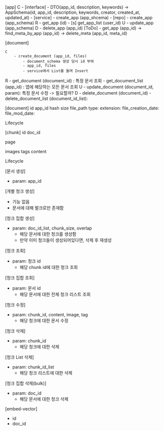 [app]
    C
    	- [interface]
    		- DTO(app_id, description, keywords) -> AppSchema(id, app_id, description, keywords, creator, created_at, updated_at)
    	- [service]
    		- create_app (app_shcema)
    	- [repo]
    		- create_app (app_schema)
    R
    	- get_app (id)
    	- [s] get_app_list (user_id)
    U
    	- update_app (app_schema)
    D
    	- delete_app (app_id) [ToDo]
    		- get_app (app_id) -> find_meta_by_app (app_id) -> delete_meta (app_id, meta_id)

[document]

    C
    	- create_document (app_id, files)
    		- document_schema 생성 당시 id 부여
    		- app_id, files
    		- service에서 List를 돌며 Insert
   R
   		- get_document (document_id) : 특정 문서 조회
   		- get_document_list (app_id) : 앱에 해당하는 모든 문서 조회
   U
   		- update_document (document_id, param): 특정 문서 수정 -> 필요할까?
   D
   		- delete_document (document_id)
   		- delete_document_list (document_id_list):  
   		

[document]
id
app_id
hash
size
file_path
type:
extension:
file_creation_date:
file_mod_date:

Lifecycle

[chunk]
id
doc_id

page

images
tags
content

Lifecycle


[문서 생성]
- param: app_id

[개별 청크 생성]
- 기능 없음
- 문서에 대해 벌크로만 존재함

[청크 집합 생성]
- param: doc_id_list, chunk_size, overlap
	- 해당 문서에 대한 청크를 생성함
	- 만약 이미 청크들이 생성되어있다면, 삭제 후 재생성

[청크 조회]
- param: 청크 id
	- 해당 chunk id에 대한 청크 조회

[청크 집합 조회]
- param: 문서 id
	- 해당 문서에 대한 전체 청크 리스트 조회

[청크 수정]
- param: chunk_id, content, image, tag
	- 해당 청크에 대한 문서 수정

[청크 삭제]
- param: chunk_id
	- 해당 청크에 대한 삭제

[청크 List 삭제]
- param: chunk_id_list
	- 해당 청크 리스트에 대한 삭제

[청크 집합 삭제(bulk)]
- param: doc_id
	- 해당 문서에 대한 청크 삭제


[embed-vector]
- id
- doc_id


